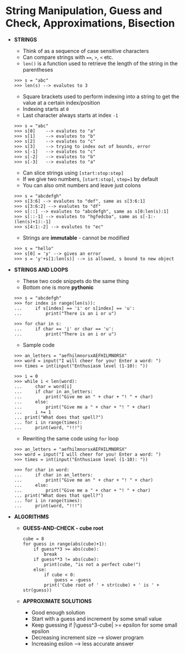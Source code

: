 # String Manipulation, Guess and Check, Approximations, Bisection

- **STRINGS**
	- Think of as a sequence of case sensitive characters
	- Can compare strings with `==`, `>`, `<` etc.
	- `len()` is a function used to retrieve the length of the string in the parentheses
	
	```
	>>> s = "abc"
	>>> len(s) --> evalutes to 3
	```
	
	- Square brackets used to perform indexing into a string to get the value at a certain index/position
	- Indexing starts at `0`
	- Last character always starts at index `-1`
	
	```
	>>> s = "abc"
	>>> s[0]	--> evalutes to "a"
	>>> s[1]	--> evalutes to "b"
	>>> s[2]	--> evalutes to "c"
	>>> s[3]	--> trying to index out of bounds, error
	>>> s[-1]	--> evalutes to "c"
	>>> s[-2]	--> evalutes to "b"
	>>> s[-3]	--> evalutes to "a"
	```
	
	- Can slice strings using `[start:stop:step]`
	- If we give two numbers, `[start:stop]`, `step=1` by default
	- You can also omit numbers and leave just colons
	
	```
	>>> s = "abcdefgh"
	>>> s[3:6] --> evalutes to "def", same as s[3:6:1]
	>>> s[3:6:2] --> evalutes to "df"
	>>> s[::] --> evalutes to "abcdefgh", same as s[0:len(s):1]
	>>> s[::-1] --> evalutes to "hgfedcba", same as s[-1:-(len(s)+1):-1]
	>>> s[4:1:-2] --> evalutes to "ec"
	```
	
	- Strings are **immutable** - cannot be modified
	
	```
	>>> s = "hello"
	>>> s[0] = 'y' --> gives an error
	>>> s = 'y'+s[1:len(s)] --> is allowed, s bound to new object
	```
	
- **STRINGS AND LOOPS**
	- These two code snippets do the same thing
	- Bottom one is more **pythonic**
	
	```
	>>> s = "abcdefgh"
	>>> for index in range(len(s)):
	... 	if s[index] == 'i' or s[index] == 'u':
	... 		print("There is an i or u")
	
	>>> for char in s:
	... 	if char == 'i' or char == 'u':
	... 		print("There is an i or u")
	```
	
	- Sample code
	
	```
	>>> an_letters = "aefhilmnorsxAEFHILMNORSX"
	>>> word = input("I will cheer for you! Enter a word: ")
	>>> times = int(input("Enthusiasm level (1-10): "))
	
	>>> i = 0
	>>> while i < len(word):
	... 	char = word[i]
	... 	if char in an_letters:
	... 		print("Give me an " + char + "! " + char)
	... 	else:
	... 		print("Give me a " + char + "! " + char)
	... 	i += 1
	... print("What does that spell?")
	... for i in range(times):
	... 	print(word, "!!!")
	```
	
	- Rewriting the same code using `for` loop
	
	```
	>>> an_letters = "aefhilmnorsxAEFHILMNORSX"
	>>> word = input("I will cheer for you! Enter a word: ")
	>>> times = int(input("Enthusiasm level (1-10): "))
	
	>>> for char in word:
	... 	if char in an_letters:
	... 		print("Give me an " + char + "! " + char)
	... 	else:
	... 		print("Give me a " + char + "! " + char)
	... print("What does that spell?")
	... for i in range(times):
	... 	print(word, "!!!")
	```
	
- **ALGORITHMS**
	- **GUESS-AND-CHECK - cube root**

		```
		cube = 8
		for guess in range(abs(cube)+1):
			if guess**3 >= abs(cube):
				break
			if guess**3 != abs(cube):
				print(cube, "is not a perfect cube!")
			else:
				if cube < 0:
					guess = -guess
				print('Cube root of ' + str(cube) + ' is ' + str(guess))
		```
	
	- **APPROXIMATE SOLUTIONS**
		- Good enough solution
		- Start with a guess and increment by some small value
		- Keep guessing if |\guess^3-cube| >= epsilon for some small epsilon
		- Decreasing increment size --> slower program
		- Increasing esilon --> less accurate answer